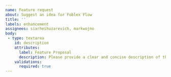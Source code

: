 ```yaml
---
name: Feature request
about: Suggest an idea for Foblex Flow
title: ''
labels: enhancement
assignees: siarheihuzarevich, markwojno
body:
 - type: textarea
    id: description
    attributes:
      label: Feature Proposal
      description: Please provide a clear and concise description of the feature you want to propose.
    validations:
      required: true
---
```

